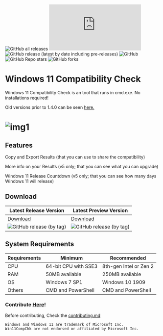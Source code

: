 ![GitHub all releases](https://img.shields.io/github/downloads/jbcarreon123/Win11CompChk/total) ![GitHub file size in bytes](https://img.shields.io/github/size/jbcarreon123/Win11CompChk/Win11CompChk.bat) ![GitHub release (latest by date including pre-releases)](https://img.shields.io/github/v/release/jbcarreon123/Win11CompChk?include_prereleases) ![GitHub](https://img.shields.io/github/license/jbcarreon123/Win11CompChk) ![GitHub Repo stars](https://img.shields.io/github/stars/jbcarreon123/Win11CompChk?style=social) ![GitHub forks](https://img.shields.io/github/forks/jbcarreon123/Win11CompChk?style=social)

# Windows 11 Compatibility Check
Windows 11 Compatibility Check is an tool that runs in cmd.exe. No installations required!

Old versions prior to 1.4.0 can be seen [here.](https://www.elevenforum.com/resources/windows-11-compatibility-check.4/)

# ![img1](https://www.elevenforum.com/attachments/cmd_3xgfdbjw60-png.7021/)

## Features
Copy and Export Results (that you can use to share the compatibility)

More info on your Results (v5 only; that you can see what you can upgrade)

Windows 11 Release Countdown (v5 only; that you can see how many days Windows 11 will release)

## Download

Latest Release Version | Latest Preview Version
------------ | -------------
[Download](https://github.com/jbcarreon123/Win11CompChk/releases/v5.0.0/) | [Download](https://github.com/jbcarreon123/Win11CompChk/releases/v5.1.0/)
![GitHub release (by tag)](https://img.shields.io/github/downloads/jbcarreon123/Win11CompChk/v5.0.0/total) | ![GitHub release (by tag)](https://img.shields.io/github/downloads/jbcarreon123/Win11CompChk/v5.1.0/total)

## System Requirements
Requirements | Minimum | Recommended
---------- | ---------- | ----------
CPU | 64-bit CPU with SSE3 | 8th-gen Intel or Zen 2
RAM | 50MB available | 250MB available
OS | Windows 7 SP1 | Windows 10 1909
Others | CMD and PowerShell | CMD and PowerShell

### Contribute [Here](https://github.com/jbcarreon123/Win11CompChk/contribute)!
Before contributing, Check the [contributing.md](contributing.md)

```
Windows and Windows 11 are trademark of Microsoft Inc.
Win11CompChk are not endorsed or affiliated by Microsoft Inc.
```
